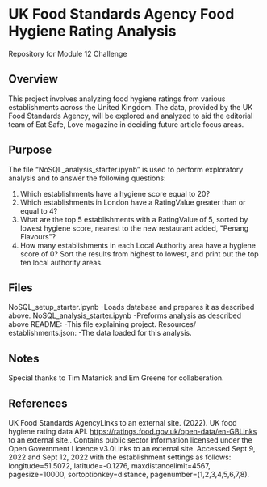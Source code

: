 # UK Food Standards Agency Food Hygiene Rating Analysis
Repository for Module 12 Challenge

## Overview

This project involves analyzing food hygiene ratings from various establishments across the United Kingdom. The data, provided by the UK Food Standards Agency, will be explored and analyzed to aid the editorial team of Eat Safe, Love magazine in deciding future article focus areas.

## Purpose
The file “NoSQL_analysis_starter.ipynb” is used to perform exploratory analysis and to answer the following questions:
1.	Which establishments have a hygiene score equal to 20?
2.	Which establishments in London have a RatingValue greater than or equal to 4?
3.	What are the top 5 establishments with a RatingValue of 5, sorted by lowest hygiene score, nearest to the new restaurant added, "Penang Flavours"?
4.	How many establishments in each Local Authority area have a hygiene score of 0? Sort the results from highest to lowest, and print out the top ten local authority areas.

## Files
NoSQL_setup_starter.ipynb
	-Loads database and prepares it as described above.
NoSQL_analysis_starter.ipynb
	-Preforms analysis as described above
README:
	-This file explaining project.
Resources/ establishments.json:
	-The data loaded for this analysis.
 
## Notes
Special thanks to Tim Matanick and Em Greene for collaberation.

## References
UK Food Standards AgencyLinks to an external site. (2022). UK food hygiene rating data API. https://ratings.food.gov.uk/open-data/en-GBLinks to an external site.. Contains public sector information licensed under the Open Government Licence v3.0Links to an external site.
Accessed Sept 9, 2022 and Sept 12, 2022 with the establishment settings as follows: longitude=51.5072, latitude=-0.1276, maxdistancelimit=4567, pagesize=10000, sortoptionkey=distance, pagenumber=(1,2,3,4,5,6,7,8).
